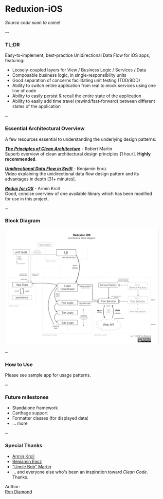 
# Reduxion-iOS

*Source code soon to come!*  
   
--   
  
### TL;DR
Easy-to-implement, best-practice Unidirectional Data Flow for iOS apps, featuring:  
- Loosely-coupled layers for View / Business Logic / Services / Data
- Composable business logic, in single-responsibility units
- Good separation of concerns facilitating unit testing (TDD/BDD)
- Ability to switch entire application from real to mock services using one line of code
- Ability to easily persist & recall the entire state of the application
- Ability to easily add time travel (rewind/fast-forward) between different states of the application

~

### Essential Architectural Overview  
A few resources essential to understanding the underlying design patterns:

[***The Principles of Clean Architecture***](https://www.youtube.com/watch?v=o_TH-Y78tt4&t=10m45s) - Robert Martin  
Superb overview of clean architectural design principles [1 hour].  **Highly recommended**.

[***Unidirectional Data Flow in Swift***](https://realm.io/news/benji-encz-unidirectional-data-flow-swift/) - Benjamin Encz  
Video explaining the unidirectional data flow design pattern and its advantages in depth [31+ minutes].

[***Redux for iOS***](http://blog.jtribe.com.au/redux-for-ios/) - Armin Kroll  
Good, concise overview of one available library which has been modified for use in this project.


~

### Block Diagram
![](./_Documentation/reduxion-ios-architecture-block-diagram.png)

~

### How to Use
Please see sample app for usage patterns.

~

### Future milestones
- Standalone framework
- Carthage support
- Formatter classes (for displayed data)
- ... more

~
### Special Thanks
- [Armin Kroll](https://twitter.com/persival)
- [Benjamin Encz](https://twitter.com/benjaminencz)
- ["Uncle Bob" Martin](https://twitter.com/unclebobmartin)
- ... and everyone else who's been an inspiration toward *Clean Code*.  Thanks.


Author:  
[Ron Diamond](https://twitter.com/ron_diamond)  
